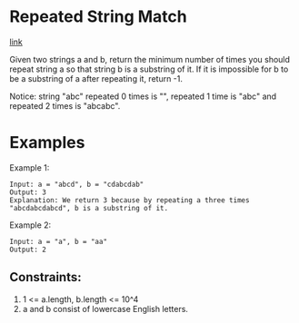 # Repeated String Match

[link](https://leetcode.com/problems/repeated-string-match/description/)

Given two strings a and b, return the minimum number of times you should repeat string a so that string b is a substring of it. 
If it is impossible for b​​​​​​ to be a substring of a after repeating it, return -1.

Notice: string "abc" repeated 0 times is "", repeated 1 time is "abc" and repeated 2 times is "abcabc".

# Examples

Example 1:

```
Input: a = "abcd", b = "cdabcdab"
Output: 3
Explanation: We return 3 because by repeating a three times "abcdabcdabcd", b is a substring of it.
```

Example 2:

```
Input: a = "a", b = "aa"
Output: 2
```

## Constraints:
1. 1 <= a.length, b.length <= 10^4
2. a and b consist of lowercase English letters.